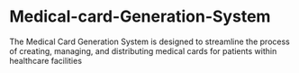 # Medical-card-Generation-System
The Medical Card Generation System is designed to streamline the process of creating, managing, and distributing medical cards for patients within healthcare facilities
